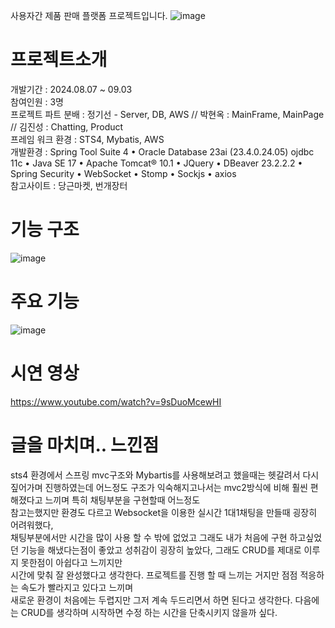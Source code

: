 사용자간 제품 판매 플랫폼 프로젝트입니다.
![image](https://github.com/user-attachments/assets/81a1cd45-e816-4d27-8c3a-ce3c3a119186)

# 프로젝트소개

개발기간 : 2024.08.07 ~ 09.03  
참여인원 : 3명  
프로젝트 파트 분배 : 정기선 - Server, DB, AWS // 박현옥 : MainFrame, MainPage // 김진성 : Chatting, Product   
프레임 워크 환경 : STS4, Mybatis, AWS   
개발환경 : Spring Tool Suite 4 • Oracle Database 23ai (23.4.0.24.05) ojdbc 11c • Java SE 17 • Apache Tomcat® 10.1 • JQuery • DBeaver 23.2.2.2 • Spring Security • WebSocket • Stomp • Sockjs • axios  
참고사이트 : 당근마켓, 번개장터    
    
# 기능 구조
![image](https://github.com/user-attachments/assets/767a0a53-f358-4fb6-8042-4c3510346a7b)

# 주요 기능  
![image](https://github.com/user-attachments/assets/5275b289-7d62-452f-b02d-22d4b82d8640)

# 시연 영상   
https://www.youtube.com/watch?v=9sDuoMcewHI  

# 글을 마치며.. 느낀점
sts4 환경에서 스프링 mvc구조와 Mybartis를 사용해보려고 했을때는 헷갈려서 다시 짚어가며 진행하였는데 
어느정도 구조가 익숙해지고나서는 mvc2방식에 비해 훨씬 편해졌다고 느끼며 특히 채팅부분을 구현할때 어느정도  
참고는했지만 환경도 다르고 Websocket을 이용한 실시간 1대1채팅을 만들때 굉장히 어려워했다,  
채팅부분에서만 시간을 많이 사용 할 수 밖에 없었고 그래도 내가 처음에 구현  하고싶었던 기능을
해냈다는점이 좋았고 성취감이 굉장히 높았다, 그래도 CRUD를 제대로 이루지 못한점이 아쉽다고 느끼지만  
시간에 맞춰 잘 완성했다고 생각한다. 프로젝트를 진행 할 때 느끼는 거지만 점점 적응하는 속도가 빨라지고 있다고 느끼며  
새로운 환경이 처음에는 두렵지만 그저 계속 두드리면서 하면 된다고 생각한다. 다음에는 CRUD를 생각하며 시작하면 수정 하는 시간을 단축시키지 않을까 싶다.  
